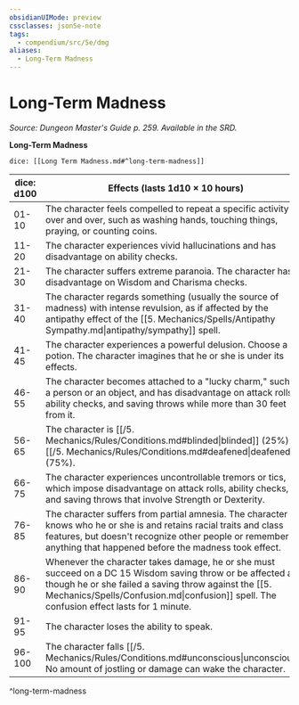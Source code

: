 ```yaml
---
obsidianUIMode: preview
cssclasses: json5e-note
tags:
  - compendium/src/5e/dmg
aliases:
  - Long-Term Madness
---
```

# Long-Term Madness
*Source: Dungeon Master's Guide p. 259. Available in the SRD.* 

**Long-Term Madness**

`dice: [[Long Term Madness.md#^long-term-madness]]`

| dice: d100 | Effects (lasts 1d10 × 10 hours) |
|------------|---------------------------------|
| 01-10 | The character feels compelled to repeat a specific activity over and over, such as washing hands, touching things, praying, or counting coins. |
| 11-20 | The character experiences vivid hallucinations and has disadvantage on ability checks. |
| 21-30 | The character suffers extreme paranoia. The character has disadvantage on Wisdom and Charisma checks. |
| 31-40 | The character regards something (usually the source of madness) with intense revulsion, as if affected by the antipathy effect of the [[5. Mechanics/Spells/Antipathy Sympathy.md\|antipathy/sympathy]] spell. |
| 41-45 | The character experiences a powerful delusion. Choose a potion. The character imagines that he or she is under its effects. |
| 46-55 | The character becomes attached to a "lucky charm," such as a person or an object, and has disadvantage on attack rolls, ability checks, and saving throws while more than 30 feet from it. |
| 56-65 | The character is [[/5. Mechanics/Rules/Conditions.md#blinded\|blinded]] (25%) or [[/5. Mechanics/Rules/Conditions.md#deafened\|deafened]] (75%). |
| 66-75 | The character experiences uncontrollable tremors or tics, which impose disadvantage on attack rolls, ability checks, and saving throws that involve Strength or Dexterity. |
| 76-85 | The character suffers from partial amnesia. The character knows who he or she is and retains racial traits and class features, but doesn't recognize other people or remember anything that happened before the madness took effect. |
| 86-90 | Whenever the character takes damage, he or she must succeed on a DC 15 Wisdom saving throw or be affected as though he or she failed a saving throw against the [[5. Mechanics/Spells/Confusion.md\|confusion]] spell. The confusion effect lasts for 1 minute. |
| 91-95 | The character loses the ability to speak. |
| 96-100 | The character falls [[/5. Mechanics/Rules/Conditions.md#unconscious\|unconscious]]. No amount of jostling or damage can wake the character. |
^long-term-madness

